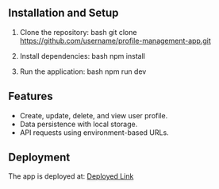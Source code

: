 ## Installation and Setup
1. Clone the repository:
   bash
   git clone https://github.com/username/profile-management-app.git
   
2. Install dependencies:
   bash
   npm install
   
3. Run the application:
   bash
   npm run dev
   

## Features
- Create, update, delete, and view user profile.
- Data persistence with local storage.
- API requests using environment-based URLs.

## Deployment
The app is deployed at: [Deployed Link](https://your-deployment-url.com)
